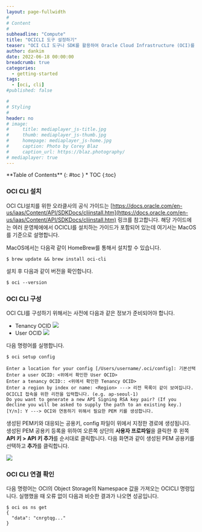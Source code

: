```yaml
---
layout: page-fullwidth
#
# Content
#
subheadline: "Compute"
title: "OCICLI 도구 설정하기"
teaser: "OCI CLI 도구나 SDK를 활용하여 Oracle Cloud Infrastructure (OCI)를 제어하기 위해서는 OCI API를 사용하기 위한 기본 설정을 하여야 합니다. 이번 포스팅에서는 OCI CLI도구를 활용하여 OCI 연동하는 방법에 대해서 설명합니다."
author: dankim
date: 2022-06-18 00:00:00
breadcrumb: true
categories:
  - getting-started
tags:
  - [oci, cli]
#published: false

#
# Styling
#
header: no
# image:
#     title: mediaplayer_js-title.jpg
#     thumb: mediaplayer_js-thumb.jpg
#     homepage: mediaplayer_js-home.jpg
#     caption: Photo by Corey Blaz
#     caption_url: https://blaz.photography/
# mediaplayer: true
---
```


<div class="panel radius" markdown="1">
**Table of Contents**
{: #toc }
*  TOC
{:toc}
</div>

### OCI CLI 설치
OCI CLI설치를 위한 오라클사의 공식 가이드는 [https://docs.oracle.com/en-us/iaas/Content/API/SDKDocs/cliinstall.htm](https://docs.oracle.com/en-us/iaas/Content/API/SDKDocs/cliinstall.htm) 링크를 참고합니다. 해당 가이드에는 여러 운영체에에서 OCICLI를 설치하는 가이드가 포함되어 있는데 여기서는 MacOS를 기준으로 설명합니다.

MacOS에서는 다음곽 같이 HomeBrew를 통해서 설치할 수 있습니다.
```terminal
$ brew update && brew install oci-cli
```

설치 후 다음과 같이 버전을 확인합니다.
```terminal
$ oci --version
```

### OCI CLI 구성
OCI CLI를 구성하기 위해서는 사전에 다음과 같은 정보가 준비되어야 합니다.
* Tenancy OCID 
    ![]({{site.urlblogimg2022_2023}}/assets/img/getting-started/2022/oci-cli-1.png " ")
* User OCID
    ![]({{site.urlblogimg2022_2023}}/assets/img/getting-started/2022/oci-cli-2.png " ")

다음 명령어를 실행합니다.
```terminal
$ oci setup config

Enter a location for your config [/Users/username/.oci/config]: 기본선택
Enter a user OCID: <위에서 확인한 User OCID>
Enter a tenancy OCID:: <위에서 확인한 Tenancy OCID>
Enter a region by index or name: <Region> ---> 리전 목록이 같이 보여집니다. OCICLI 접속을 위한 리전을 입력합니다. (e.g. ap-seoul-1)
Do you want to generate a new API Signing RSA key pair? (If you decline you will be asked to supply the path to an existing key.) [Y/n]: Y ---> OCI와 연동하기 위해서 필요한 PEM 키를 생성합니다.
```

생성된 PEM키와 대응되는 공용키, config 파일이 위에서 지정한 경로에 생성됩니다. 생성된 PEM 공용키 등록을 위하여 오른쪽 상단의 **사용자 프로파일**을 클릭한 후 왼쪽 **API 키 > API 키 추가**를 순서대로 클릭합니다. 다음 화면과 같이 생성된 PEM 공용키를 선택하고 **추가**를 클릭합니다.

![]({{site.urlblogimg2022_2023}}/assets/img/getting-started/2022/oci-cli-3.png " ")

### OCI CLI 연결 확인
다음 명령어는 OCI의 Object Storage의 Namespace 값을 가져오는 OCICLI 명령입니다. 실행했을 때 오류 없이 다음과 비슷한 결과가 나오면 성공입니다. 
```terminal
$ oci os ns get
{
  "data": "cnrgtqg..."
}
```